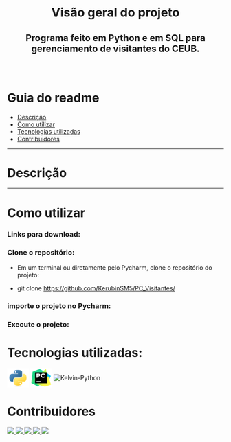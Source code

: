 
  <h1 align="center">Visão geral do projeto</h2>

  <h2><p align="center">
    Programa feito em Python e em SQL para gerenciamento de visitantes do CEUB.
    <br>
    </p>
</p>

<br>

# Guia do readme
- [Descrição](#descrição)
- [Como utilizar](#como-utilizar)
- [Tecnologias utilizadas](#tecnologias-utilizadas)
- [Contribuidores](#contribuidores)

<hr>

# Descrição

<!-- realizar uma descrição detalhada do projeto -->

<hr>

# Como utilizar

### Links para download: 

### Clone o repositório:

* Em um terminal ou diretamente pelo Pycharm, clone o repositório do projeto:

* git clone https://github.com/KerubinSM5/PC_Visitantes/
### importe o projeto no Pycharm:

### Execute o projeto:


# Tecnologias utilizadas:

<div style="display: inline_block">
  <img align="center" alt="Kelvin-Python" height="45" width="50" src="https://raw.githubusercontent.com/devicons/devicon/master/icons/python/python-original.svg">
  <img align="center" alt="Kelvin-Python" height="45" width="50" src="https://raw.githubusercontent.com/devicons/devicon/master/icons/pycharm/pycharm-original.svg">
  <img align="center" alt="Kelvin-Python" height="45" width="50" src="https://cdn.jsdelivr.net/gh/devicons/devicon@latest/icons/mysql/mysql-original-wordmark.svg" />
          

# Contribuidores

<a href="https://github.com/KerubinSM5/PC_Visitantes/graphs/contributors">
  <img src="https://contrib.rocks/image?repo=KerubinSM5/PC_Visitantes" />
</a>
<a href="https://github.com/Roddie118/Roddie118/graphs/contributors">
  <img src="https://contrib.rocks/image?repo=Roddie118/Roddie118" />
</a>
<a href="https://github.com/julianomorais-cs/cs-projects/graphs/contributors">
  <img src="https://contrib.rocks/image?repo=julianomorais-cs/cs-projects" />
</a>
<a href="https://github.com/lucas-fmp/lucas-fmp/graphs/contributors">
  <img src="https://contrib.rocks/image?repo=lucas-fmp/lucas-fmp" />
</a>
<a href="https://github.com/JoaoAdelson/Progresso-em-Python/graphs/contributors">
  <img src="https://contrib.rocks/image?repo=JoaoAdelson/Progresso-em-Python" />
</a>
